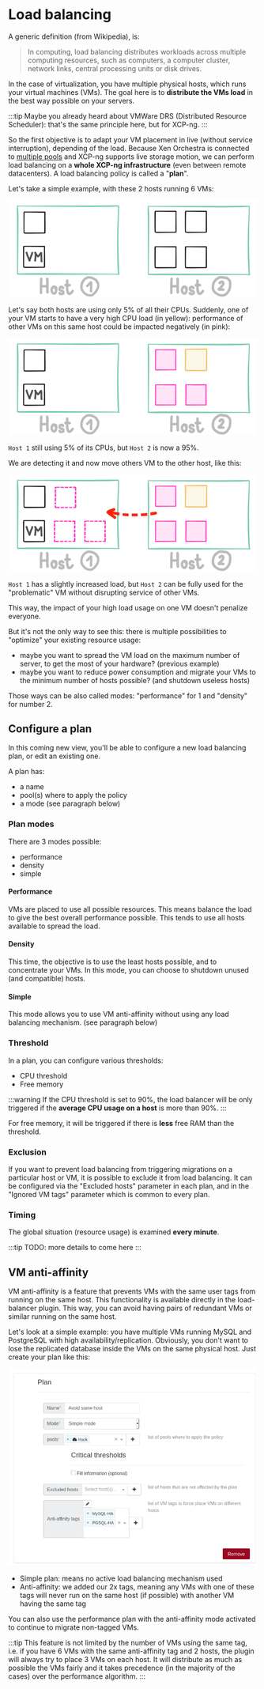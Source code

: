 # Load balancing

A generic definition (from Wikipedia), is:

> In computing, load balancing distributes workloads across multiple computing resources, such as computers, a computer cluster, network links, central processing units or disk drives.

In the case of virtualization, you have multiple physical hosts, which runs your virtual machines (VMs). The goal here is to **distribute the VMs load** in the best way possible on your servers.

:::tip
Maybe you already heard about VMWare DRS (Distributed Resource Scheduler): that's the same principle here, but for XCP-ng.
:::

So the first objective is to adapt your VM placement in live (without service interruption), depending of the load. Because Xen Orchestra is connected to [multiple pools](architecture.md#xo-server-server) and XCP-ng supports live storage motion, we can perform load balancing on a **whole XCP-ng infrastructure** (even between remote datacenters). A load balancing policy is called a "**plan**".

Let's take a simple example, with these 2 hosts running 6 VMs:

![](./assets/loadbalance1.png)

Let's say both hosts are using only 5% of all their CPUs. Suddenly, one of your VM starts to have a very high CPU load (in yellow): performance of other VMs on this same host could be impacted negatively (in pink):

![](./assets/loadbalance3.png)

`Host 1` still using 5% of its CPUs, but `Host 2` is now a 95%.

We are detecting it and now move others VM to the other host, like this:

![](./assets/loadbalance4.png)

`Host 1` has a slightly increased load, but `Host 2` can be fully used for the "problematic" VM without disrupting service of other VMs.

This way, the impact of your high load usage on one VM doesn't penalize everyone.

But it's not the only way to see this: there is multiple possibilities to "optimize" your existing resource usage:

- maybe you want to spread the VM load on the maximum number of server, to get the most of your hardware? (previous example)
- maybe you want to reduce power consumption and migrate your VMs to the minimum number of hosts possible? (and shutdown useless hosts)

Those ways can be also called modes: "performance" for 1 and "density" for number 2.

## Configure a plan

In this coming new view, you'll be able to configure a new load balancing plan, or edit an existing one.

A plan has:

- a name
- pool(s) where to apply the policy
- a mode (see paragraph below)

### Plan modes

There are 3 modes possible:

- performance
- density
- simple

#### Performance

VMs are placed to use all possible resources. This means balance the load to give the best overall performance possible. This tends to use all hosts available to spread the load.

#### Density

This time, the objective is to use the least hosts possible, and to concentrate your VMs. In this mode, you can choose to shutdown unused (and compatible) hosts.

#### Simple

This mode allows you to use VM anti-affinity without using any load balancing mechanism. (see paragraph below)

### Threshold

In a plan, you can configure various thresholds:

- CPU threshold
- Free memory

:::warning
If the CPU threshold is set to 90%, the load balancer will be only triggered if the **average CPU usage on a host** is more than 90%.
:::

For free memory, it will be triggered if there is **less** free RAM than the threshold.

### Exclusion

If you want to prevent load balancing from triggering migrations on a particular host or VM, it is possible to exclude it from load balancing. It can be configured via the "Excluded hosts" parameter in each plan, and in the "Ignored VM tags" parameter which is common to every plan.

### Timing

The global situation (resource usage) is examined **every minute**.

:::tip
TODO: more details to come here
:::

## VM anti-affinity

VM anti-affinity is a feature that prevents VMs with the same user tags from running on the same host. This functionality is available directly in the load-balancer plugin.
This way, you can avoid having pairs of redundant VMs or similar running on the same host.

Let's look at a simple example: you have multiple VMs running MySQL and PostgreSQL with high availability/replication. Obviously, you don't want to lose the replicated database inside the VMs on the same physical host. Just create your plan like this:

![](./assets/antiaffinity.png)

- Simple plan: means no active load balancing mechanism used
- Anti-affinity: we added our 2x tags, meaning any VMs with one of these tags will never run on the same host (if possible) with another VM having the same tag

You can also use the performance plan with the anti-affinity mode activated to continue to migrate non-tagged VMs.

:::tip
This feature is not limited by the number of VMs using the same tag, i.e. if you have 6 VMs with the same anti-affinity tag and 2 hosts, the plugin will always try to place 3 VMs on each host. It will distribute as much as possible the VMs fairly and it takes precedence (in the majority of the cases) over the performance algorithm.
:::
